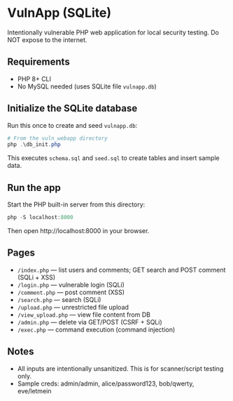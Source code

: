 # VulnApp (SQLite)

Intentionally vulnerable PHP web application for local security testing. Do NOT expose to the internet.

## Requirements
- PHP 8+ CLI
- No MySQL needed (uses SQLite file `vulnapp.db`)

## Initialize the SQLite database
Run this once to create and seed `vulnapp.db`:

```powershell
# From the vuln_webapp directory
php .\db_init.php
```

This executes `schema.sql` and `seed.sql` to create tables and insert sample data.

## Run the app
Start the PHP built-in server from this directory:

```powershell
php -S localhost:8000
```

Then open http://localhost:8000 in your browser.

## Pages
- `/index.php` — list users and comments; GET search and POST comment (SQLi + XSS)
- `/login.php` — vulnerable login (SQLi)
- `/comment.php` — post comment (XSS)
- `/search.php` — search (SQLi)
- `/upload.php` — unrestricted file upload
- `/view_upload.php` — view file content from DB
- `/admin.php` — delete via GET/POST (CSRF + SQLi)
- `/exec.php` — command execution (command injection)

## Notes
- All inputs are intentionally unsanitized. This is for scanner/script testing only.
- Sample creds: admin/admin, alice/password123, bob/qwerty, eve/letmein